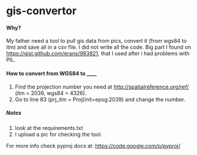 gis-convertor
=============

#### Why?

My father need a tool to pull gis data from pics, convert it (from wgs84 to itm) and save all in a csv file. I did not write all the code. Big part I found on https://gist.github.com/erans/983821, that I used after i had problems with PIL.



#### How to convert from WGS84 to ____

1. Find the projection number you need at http://spatialreference.org/ref/ (itm = 2039, wgs84 = 4326).
2. Go to line 83 (prj_itm = Proj(init=epsg:2039) and change the number.

##### Notes

1. look at the requirements.txt
2. I upload a pic for checking the tool.


For more info check pyproj docs at: https://code.google.com/p/pyproj/
  
